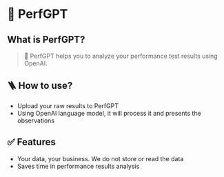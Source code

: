 # 🤖 PerfGPT

## What is PerfGPT?

> 🤖 PerfGPT helps you to analyze your performance test results using OpenAI.

## 🪜 How to use?

* Upload your raw results to PerfGPT
* Using OpenAI language model, it will process it and presents the observations

## ✅ Features

* Your data, your business. We do not store or read the data
* Saves time in performance results analysis

